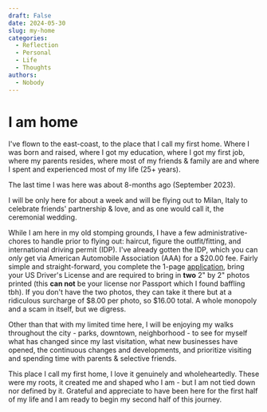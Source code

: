 ```yaml
---
draft: False
date: 2024-05-30
slug: my-home
categories:
  - Reflection
  - Personal
  - Life
  - Thoughts
authors:
  - Nobody
---
```


# I am home

I've flown to the east-coast, to the place that I call my first home. Where I was born and raised, where I got my education, where I got my first job, where my parents resides, where most of my friends & family are and where I spent and experienced most of my life (25+ years).

The last time I was here was about 8-months ago (September 2023).

I will be only here for about a week and will be flying out to Milan, Italy to celebrate friends' partnership & love, and as one would call it, the ceremonial wedding. 

While I am here in my old stomping grounds, I have a few administrative-chores to handle prior to flying out: haircut, figure the outfit/fitting, and international driving permit (IDP). I've already gotten the IDP, which you can *only* get via American Automobile Association (AAA) for a $20.00 fee. Fairly simple and straight-forward, you complete the 1-page [application](https://www.aaa.com/vacation/docs/IDP_Application2a.pdf), bring your US Driver's License and are required to bring in **two** 2" by 2" photos printed (this **can not** be your license nor Passport which I found baffling tbh). If you don't have the two photos, they can take it there but at a ridiculous surcharge of $8.00 per photo, so $16.00 total. A whole monopoly and a scam in itself, but we digress.

Other than that with my limited time here, I will be enjoying my walks throughout the city - parks, downtown, neighborhood - to see for myself what has changed since my last visitation, what new businesses have opened, the continuous changes and developments, and prioritize visiting and spending time with parents & selective friends.

This place I call my first home, I love it genuinely and wholeheartedly. These were my roots, it created me and shaped who I am - but I am not tied down nor defined by it. Grateful and appreciate to have been here for the first half of my life and I am ready to begin my second half of this journey.